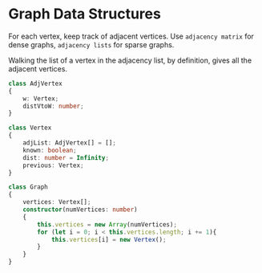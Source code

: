 # Graph Data Structures
For each vertex, keep track of adjacent vertices. Use `adjacency matrix` for dense graphs, `adjacency lists` for sparse graphs.

Walking the list of a vertex in the adjacency list, by definition, gives all the adjacent vertices.

```TypeScript
class AdjVertex 
{
	w: Vertex;
    distVtoW: number;
}

class Vertex
{
	adjList: AdjVertex[] = [];
    known: boolean;
    dist: number = Infinity;
    previous: Vertex;
}

class Graph
{
	vertices: Vertex[];
    constructor(numVertices: number)
	{
		this.vertices = new Array(numVertices);
        for (let i = 0; i < this.vertices.length; i += 1){
            this.vertices[i] = new Vertex();
        }
	}
}
```